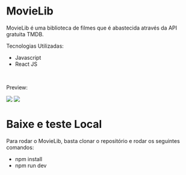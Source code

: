 # MovieLib
<p> MovieLib é uma biblioteca de filmes que é abastecida através da API gratuita TMDB.</p>
<p>Tecnologias Utilizadas:</p>
<ul>
  <li>Javascript</li>
  <li>React JS</li>
</ul>
<br>

<p>Preview:</p>
<img src="https://drive.google.com/uc?id=1hycAHasu6koRey5u_z344-36Y0G9IjZK">
<img src="https://drive.google.com/uc?id=1GaMdENYhkiFBek1BGTaTYwPhmRj8i82J">

# Baixe e teste Local
<p>Para rodar o MovieLib, basta clonar o repositório e rodar os seguintes comandos:</p>
<ul>
  <li>npm install</li>
  <li>npm run dev</li>
</ul>
